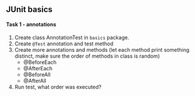 ## JUnit basics

#### Task 1 - annotations
1. Create class AnnotationTest in `basics` package.
2. Create `@Test` annotation and test method
3. Create more annotations and methods (let each method print something distinct, make sure the order of methods in class is random)
   - @BeforeEach
   - @AfterEach
   - @BeforeAll
   - @AfterAll
4. Run test, what order was executed?
